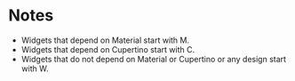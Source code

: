 # Notes

- Widgets that depend on Material start with M.
- Widgets that depend on Cupertino start with C.
- Widgets that do not depend on Material or Cupertino or any design start with W.
